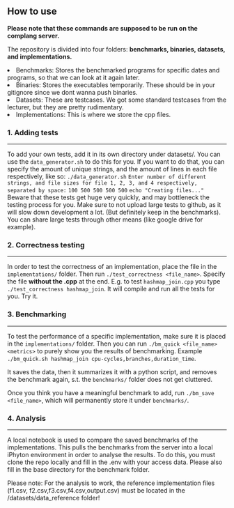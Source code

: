 ## How to use
<b>Please note that these commands are supposed to be run on the complang server.</b>

The repository is divided into four folders: <b>benchmarks, binaries, datasets, and implementations.</b>
<li> Benchmarks: Stores the benchmarked programs for specific dates and programs, so that we can look at it again later.
<li> Binaries: Stores the executables temporarily. These should be in your gitignore since we dont wanna push binaries.
<li> Datasets: These are testcases. We got some standard testcases from the lecturer, but they are pretty rudimentary. 
<li> Implementations: This is where we store the cpp files.

### 1. Adding tests
--- 
To add your own tests, add it in its own directory under datasets/. You can use the `data_generator.sh` to do this for you. If you want to do that, you can specify the amount of unique strings, and the amount of lines in each file respectively, like so:
`./data_generator.sh`
`Enter number of different strings, and file sizes for file 1, 2, 3, and 4 respectively, separated by space:`
`100 500 500 500 500`
`echo "Creating files..."`
Beware that these tests get huge very quickly, and may bottleneck the testing process for you. Make sure to not upload large tests to github, as it will slow down development a lot. (But definitely keep in the benchmarks). You can share large tests through other means (like google drive for example). 

### 2. Correctness testing
---
In order to test the correctness of an implementation, place the file in the `implementations/` folder. Then run `./test_correctness <file_name>`. Specify the file <b> without the .cpp</b> at the end. E.g. to test `hashmap_join.cpp` you type `./test_correctness hashmap_join`. It will compile and run all the tests for you. Try it. 

### 3. Benchmarking
---
To test the performance of a specific implementation, make sure it is placed in the `implementations/` folder. Then you can run `./bm_quick <file_name> <metrics>` to purely show you the results of benchmarking. Example
`./bm_quick.sh hashmap_join cpu-cycles,branches,duration_time`.

It saves the data, then it summarizes it with a python script, and removes the benchmark again, s.t. the `benchmarks/` folder does not get cluttered. 

Once you think you have a meaningful benchmark to add, run `./bm_save <file_name>`, which will permanently store it under `benchmarks/`.

### 4. Analysis
---
A local notebook is used to compare the saved benchmarks of the implementations. This pulls the benchmarks from the server into a local iPhyton environment in order to analyse the results.
To do this, you must clone the repo locally and fill in the .env with your access data.
Please also fill in the base directory for the benchmark folder.

Please note: For the analysis to work, the reference implementation files (f1.csv, f2.csv,f3.csv,f4.csv,output.csv) must be located in the /datasets/data_reference folder!

